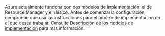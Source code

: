 Azure actualmente funciona con dos modelos de implementación: el de Resource Manager y el clásico. Antes de comenzar la configuración, compruebe que usa las instrucciones para el modelo de implementación en el que desea trabajar. Consulte [Descripción de los modelos de implementación](../articles/resource-manager-deployment-model.md) para más información.